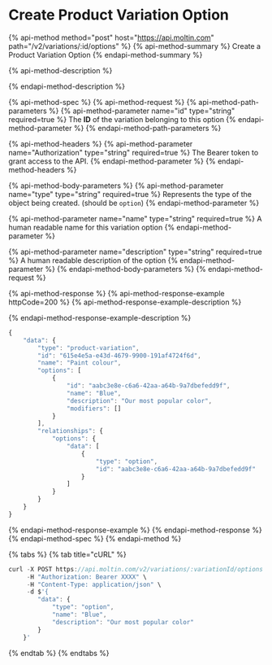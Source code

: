 # Create Product Variation Option

{% api-method method="post" host="https://api.moltin.com" path="/v2/variations/:id/options" %}
{% api-method-summary %}
Create a Product Variation Option
{% endapi-method-summary %}

{% api-method-description %}

{% endapi-method-description %}

{% api-method-spec %}
{% api-method-request %}
{% api-method-path-parameters %}
{% api-method-parameter name="id" type="string" required=true %}
The **ID** of the variation belonging to this option
{% endapi-method-parameter %}
{% endapi-method-path-parameters %}

{% api-method-headers %}
{% api-method-parameter name="Authorization" type="string" required=true %}
The Bearer token to grant access to the API.
{% endapi-method-parameter %}
{% endapi-method-headers %}

{% api-method-body-parameters %}
{% api-method-parameter name="type" type="string" required=true %}
Represents the type of the object being created. \(should be `option`\)
{% endapi-method-parameter %}

{% api-method-parameter name="name" type="string" required=true %}
A human readable name for this variation option
{% endapi-method-parameter %}

{% api-method-parameter name="description" type="string" required=true %}
A human readable description of the option
{% endapi-method-parameter %}
{% endapi-method-body-parameters %}
{% endapi-method-request %}

{% api-method-response %}
{% api-method-response-example httpCode=200 %}
{% api-method-response-example-description %}

{% endapi-method-response-example-description %}

```javascript
{
    "data": {
        "type": "product-variation",
        "id": "615e4e5a-e43d-4679-9900-191af4724f6d",
        "name": "Paint colour",
        "options": [
            {
                "id": "aabc3e8e-c6a6-42aa-a64b-9a7dbefedd9f",
                "name": "Blue",
                "description": "Our most popular color",
                "modifiers": []
            }
        ],
        "relationships": {
            "options": {
                "data": [
                    {
                        "type": "option",
                        "id": "aabc3e8e-c6a6-42aa-a64b-9a7dbefedd9f"
                    }
                ]
            }
        }
    }
}
```
{% endapi-method-response-example %}
{% endapi-method-response %}
{% endapi-method-spec %}
{% endapi-method %}

{% tabs %}
{% tab title="cURL" %}
```javascript
curl -X POST https://api.moltin.com/v2/variations/:variationId/options \
     -H "Authorization: Bearer XXXX" \
     -H "Content-Type: application/json" \
     -d $'{
        "data": {
            "type": "option",
            "name": "Blue",
            "description": "Our most popular color"
        }
    }'
```
{% endtab %}
{% endtabs %}

